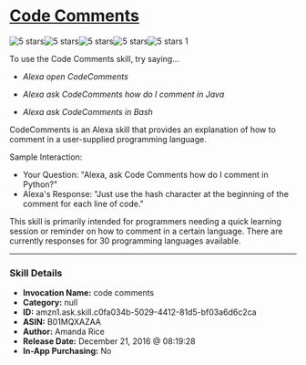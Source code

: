 # [Code Comments](http://alexa.amazon.com/#skills/amzn1.ask.skill.c0fa034b-5029-4412-81d5-bf03a6d6c2ca)
![5 stars](../../images/ic_star_black_18dp_1x.png)![5 stars](../../images/ic_star_black_18dp_1x.png)![5 stars](../../images/ic_star_black_18dp_1x.png)![5 stars](../../images/ic_star_black_18dp_1x.png)![5 stars](../../images/ic_star_black_18dp_1x.png) 1

To use the Code Comments skill, try saying...

* *Alexa open CodeComments*

* *Alexa ask CodeComments how do I comment in Java*

* *Alexa ask CodeComments in Bash*

CodeComments is an Alexa skill that provides an explanation of how to comment in a user-supplied programming language.

Sample Interaction:

* Your Question: "Alexa, ask Code Comments how do I comment in Python?"
* Alexa's Response: "Just use the hash character at the beginning of the comment for each line of code."

This skill is primarily intended for programmers needing a quick learning session or reminder on how to comment in a certain language. There are currently responses for 30 programming languages available.

***

### Skill Details

* **Invocation Name:** code comments
* **Category:** null
* **ID:** amzn1.ask.skill.c0fa034b-5029-4412-81d5-bf03a6d6c2ca
* **ASIN:** B01MQXAZAA
* **Author:** Amanda Rice
* **Release Date:** December 21, 2016 @ 08:19:28
* **In-App Purchasing:** No
